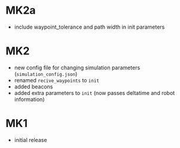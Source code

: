 # MK2a
* include waypoint_tolerance and path width in init parameters

# MK2
* new config file for changing simulation parameters (`simulation_config.json`)
* renamed `recive_waypoints` to `init`
* added beacons
* added extra parameters to `init` (now passes deltatime and robot information)

# MK1
* initial release
